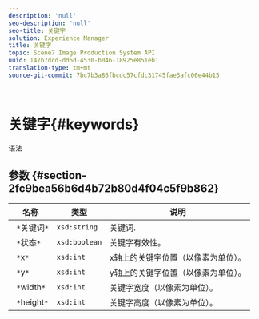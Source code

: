 ```yaml
---
description: 'null'
seo-description: 'null'
seo-title: 关键字
solution: Experience Manager
title: 关键字
topic: Scene7 Image Production System API
uuid: 147b7dcd-dd6d-4530-b046-18925e851eb1
translation-type: tm+mt
source-git-commit: 7bc7b3a86fbcdc57cfdc31745fae3afc06e44b15

---
```



# 关键字{#keywords}

语法

## 参数 {#section-2fc9bea56b6d4b72b80d4f04c5f9b862}

| 名称 | 类型 | 说明 |
|---|---|---|
| ` *`关键词`*` | `xsd:string` | 关键词. |
| ` *`状态`*` | `xsd:boolean` | 关键字有效性。 |
| ` *`x`*` | `xsd:int` | x轴上的关键字位置（以像素为单位）。 |
| ` *`y`*` | `xsd:int` | y轴上的关键字位置（以像素为单位）。 |
| ` *`width`*` | `xsd:int` | 关键字宽度（以像素为单位）。 |
| ` *`height`*` | `xsd:int` | 关键字高度（以像素为单位）。 |


